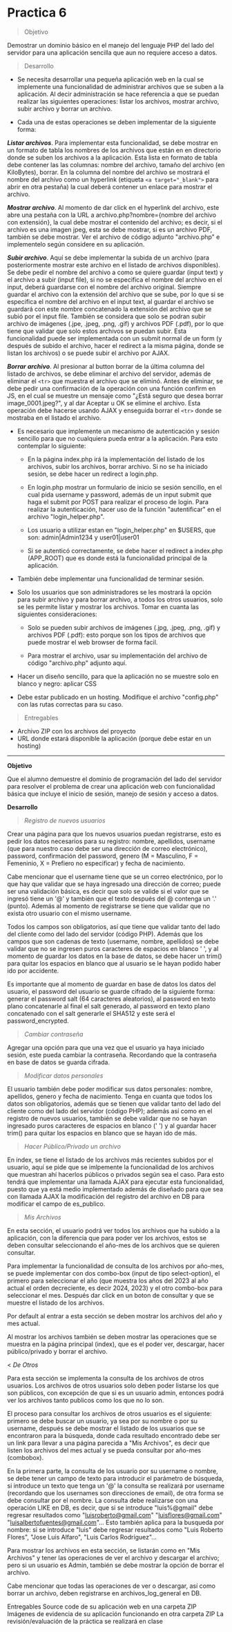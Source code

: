 #  Practica 6
> Objetivo

Demostrar un dominio básico en el manejo del lenguaje PHP del lado del servidor para una aplicación sencilla que aun no requiere acceso a datos.

> Desarrollo

- Se necesita desarrollar una pequeña aplicación web en la cual se implemente una funcionalidad de administrar archivos que se suben a la aplicación. Al decir administración se hace referencia a que se puedan realizar las siguientes operaciones: listar los archivos, mostrar archivo, subir archivo y borrar un archivo.

- Cada una de estas operaciones se deben implementar de la siguiente forma:

***Listar archivos***. Para implementar esta funcionalidad, se debe mostrar en un formato de tabla los nombres de los archivos que están en en directorio donde se suben los archivos a la aplicación. Esta lista en formato de tabla debe contener las las columnas: nombre del archivo, tamaño del archivo (en KiloBytes), borrar. En la columna del nombre del archivo se mostrará el nombre del archivo como un hyperlink (etiqueta 
`<a target="_blank">` para abrir en otra pestaña) la cual deberá contener un enlace para mostrar el archivo.

***Mostrar archivo***. Al momento de dar click en el hyperlink del archivo, este abre una pestaña con la URL a archivo.php?nombre={nombre del archivo con extensión}, la cual debe mostrar el contenido del archivo; es decir, si el archivo es una imagen jpeg, esta se debe mostrar, si es un archivo PDF, también se debe mostrar. Ver el archivo de código adjunto "archivo.php" e implementelo según considere en su aplicación.

***Subir archivo***. Aquí se debe implementar la subida de un archivo (para posteriormente mostrar este archivo en el listado de archivos disponibles). Se debe pedir el nombre del archivo a como se quiere guardar (input text) y el archivo a subir (input file), si no se especifica el nombre del archivo en el input, deberá guardarse con el nombre del archivo original. Siempre guardar el archivo con la extensión del archivo que se sube, por lo que si se especifica el nombre del archivo en el input text, al guardar el archivo se guardará con este nombre concatenado la extensión del archivo que se subió por el input file. También se considera que solo se podran subir archivo de imágenes (.jpe, .jpeg, .png, .gif) y archivos PDF (.pdf), por lo que tiene que validar que solo estos archivos se puedan subir. Esta funcionalidad puede ser implementada con un submit normal de un form (y después de subido el archivo, hacer el redirect a la misma página, donde se listan los archivos) o se puede subir el archivo por AJAX.

***Borrar archivo***. Al presionar al button borrar de la última columna del listado de archivos, se debe eliminar el archivo del servidor, además de eliminar el `<tr>` que muestra el archivo que se eliminó. Antes de eliminar, se debe pedir una confirmación de la operación con una función confirm en JS, en el cual se muestre un mensaje como "¿Está seguro que desea borrar image_0001.jpeg?", y al dar Aceptar u OK se elimine el archivo. Esta operación debe hacerse usando AJAX y enseguida borrar el `<tr>` donde se mostraba en el listado el archivo.

- Es necesario que implemente un mecanismo de autenticación y sesión sencillo para que no cualquiera pueda entrar a la aplicación. Para esto contemplar lo siguiente:
    - En la página index.php irá la implementación del listado de los archivos, subir los archivos, borrar archivo. Si no se ha iniciado sesión, se debe hacer un redirect a login.php.

    - En login.php mostrar un formulario de inicio se sesión sencillo, en el cual pida username y password, además de un input submit que haga el submit por POST para realizar el proceso de login. Para realizar la autenticación, hacer uso de la función "autentificar" en el archivo "login_helper.php".

    - Los usuario a utilizar estan en "login_helper.php" en $USERS, que son: admin|Admin1234 y user01|user01

    - Si se autenticó correctamente, se debe hacer el redirect a index.php (APP_ROOT) que es donde está la funcionalidad principal de la aplicación.

- También debe implementar una funcionalidad de terminar sesión.

- Solo los usuarios que son administradores se les mostrará la opción para subir archivo y para borrar archivo, a todos los otros usuarios, solo se les permite listar y mostrar los archivos. Tomar en cuanta las siguientes consideraciones:
    - Solo se pueden subir archivos de imágenes (.jpg, .jpeg, .png, .gif) y archivos PDF (.pdf): esto porque son los tipos de archivos que puede mostrar el web browser de forma facil.

    - Para mostrar el archivo, usar su implementación del archivo de código "archivo.php" adjunto aquí.

- Hacer un diseño sencillo, para que la aplicación no se muestre solo en blanco y negro: aplicar CSS

- Debe estar publicado en un hosting.
Modifique el archivo "config.php" con las rutas correctas para su caso.

> Entregables

- Archivo ZIP con los archivos del proyecto
- URL donde estará disponible la aplicación (porque debe estar en un hosting)

-------------------------
**Objetivo**

Que el alumno demuestre el dominio de programación del lado del servidor para resolver el problema de crear una aplicación web con funcionalidad básica que incluye el inicio de sesión, manejo de sesión y acceso a datos.

**Desarrollo**

>_Registro de nuevos usuarios_

Crear una página para que los nuevos usuarios puedan registrarse, esto es pedir los datos necesarios para su registro: nombre, apellidos, username (que para nuestro caso debe ser una dirección de correo electrónico), password, confirmación del password, genero (M = Masculino, F = Femeninio, X = Prefiero no especificar) y fecha de nacimiento. 

Cabe mencionar que el username tiene que se un correo electrónico, por lo que hay que validar que se haya ingresado una dirección de correo; puede ser una validación básica, es decir que solo se valide si el valor que se ingresó tiene un '@' y también que el texto después del @ contenga un '.' (punto). Además al momento de registrarse se tiene que validar que no exista otro usuario con el mismo username.

Todos los campos son obligatorios, así que tiene que validar tanto del lado del cliente como del lado del servidor (código PHP). Además que los campos que son cadenas de texto (username, nombre, apellidos) se debe validar que no se ingresen puros caracteres de espacios en blanco ' ', y al momento de guardar los datos en la base de datos, se debe hacer un trim() para quitar los espacios en blanco que al usuario se le hayan podido haber ido por accidente.

Es importante que al momento de guardar en base de datos los datos del usuario, el password del usuario se guarde cifrado de la siguiente forma: generar el password salt (64 caracteres aleatorios), al password en texto plano concatenarle al final el salt generado, al password en texto plano concatenado con el salt generarle el SHA512 y este será el password_encrypted.

> _Cambiar contraseña_

Agregar una opción para que una vez que el usuario ya haya iniciado sesión, este pueda cambiar la contraseña. Recordando que la contraseña en base de datos se guarda cifrada.

> _Modificar datos personales_

El usuario también debe poder modificar sus datos personales: nombre, apellidos, genero y fecha de nacimiento. Tenga en cuanta que todos los datos son obligatorios, además que se tienen que validar tanto del lado del cliente como del lado del servidor (código PHP); además así como en el registro de nuevos usuarios, también se debe validar que no se hayan ingresado puros caracteres de espacios en blanco (' ') y al guardar hacer trim() para quitar los espacios en blanco que se hayan ido de más.

>_Hacer Público/Privado un archivo_

En index, se tiene el listado de los archivos más recientes subidos por el usuario, aquí se pide que se imlpemente la funcionalidad de los archivos que muestran ahí hacerlos públicos o privados según sea el caso. Para esto tendrá que implementar una llamada AJAX para ejecutar esta funcionalidad, puesto que ya está medio implementado además de diseñado para que sea con llamada AJAX la modificación del registro del archivo en DB para modificar el campo de es_publico.

> _Mis Archivos_

En esta sección, el usuario podrá ver todos los archivos que ha subido a la aplicación, con la diferencia que para poder ver los archivos, estos se deben consultar seleccionando el año-mes de los archivos que se quieren consultar.

Para implementar la funcionalidad de consulta de los archivos por año-mes, se puede implementar con dos combo-box (input de tipo select-option), el primero para seleccionar el año (que muestra los años del 2023 al año actual el orden decreciente, es decir 2024, 2023) y el otro combo-box para seleccionar el mes. Después dar click en un boton de consultar y que se muestre el listado de los archivos.

Por default al entrar a esta sección se deben mostrar los archivos del año y mes actual.

Al mostrar los archivos también se deben mostrar las operaciones que se muestra en la página principal (index), que es el poder ver, descargar, hacer público/privado y borrar el archivo.

< _De Otros_

Para esta sección se implementa la consulta de los archivos de otros usuarios. Los archivos de otros usuarios solo deben poder listarse los que son públicos, con excepción de que si es un usuario admin, entonces podrá ver los archivos tanto publicos como los que no lo son.

El proceso para consultar los archivos de otros usuarios es el siguiente: primero se debe buscar un usuario, ya sea por su nombre o por su username, después se debe mostrar el listado de los usuarios que se encontraron para la búsqueda, donde cada resultado encontrado debe ser un link para llevar a una página parecida a "Mis Archivos", es decir que listen los archivos del mes actual y se pueda consultar por año-mes (combobox).

En la primera parte, la consulta de los usuario por su username o nombre, se debe tener un campo de texto para introducir el parámetro de búsqueda, si introduce un texto que tenga un '@' la consulta se realizará por username (recordando que los usernames son direcciones de email), de otra forma se debe consultar por el nombre. La consulta debe realizarse con una operación LIKE en DB, es decir, que si se introduce "luis%@gmail" debe regresar resultados como "luisroberto@gmail.com" "luisflores@gmail.com" "luisalbertofuentes@gmail.com"... Esto también aplica para la busqueda por nombre: si se introduce "luis" debe regresar resultados como "Luis Roberto Flores", "Jose Luis Alfaro", "Luis Carlos Rodríguez"...

Para mostrar los archivos en esta sección, se listarán como en "Mis Archivos" y tener las operaciones de ver el archivo y descargar el archivo; pero si un usuario es Admin, también se debe mostrar la opción de borrar el archivo.

Cabe mencionar que todas las operaciones de ver o descargar, así como borrar un archivo, deben registrarse en archivos_log_general en DB.

Entregables
Source code de su aplicación web en una carpeta ZIP
Imágenes de evidencia de su aplicación funcionando en otra carpeta ZIP
La revisión/evaluación de la práctica se realizará en clase